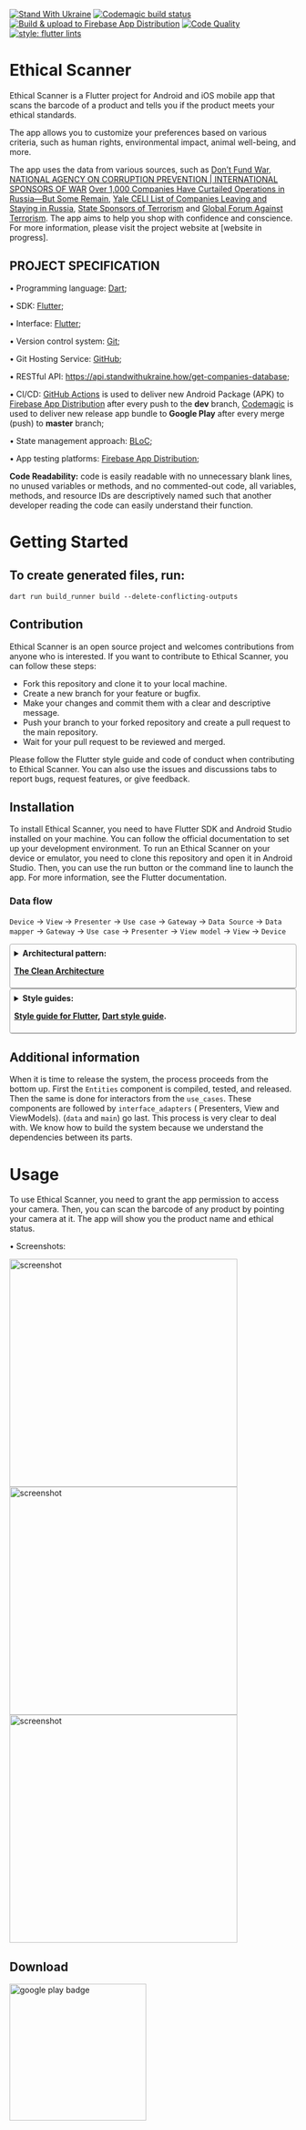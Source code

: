 [![Stand With Ukraine](https://raw.githubusercontent.com/vshymanskyy/StandWithUkraine/main/banner2-direct.svg)](https://stand-with-ukraine.pp.ua)
[![Codemagic build status](https://api.codemagic.io/apps/659998e6caf611b8969ad389/659998e6caf611b8969ad388/status_badge.svg)](https://codemagic.io/apps/659998e6caf611b8969ad389/659998e6caf611b8969ad388/latest_build)
[![Build & upload to Firebase App Distribution](https://github.com/Turskyi/ethical_scanner/actions/workflows/flutter_ci.yml/badge.svg?branch=dev&event=push)](https://github.com/Turskyi/ethical_scanner/actions/workflows/flutter_ci.yml)
[![Code Quality](https://github.com/Turskyi/ethical_scanner/actions/workflows/code-quality-tests.yml/badge.svg?branch=master&event=push)](https://github.com/Turskyi/ethical_scanner/actions/workflows/code-quality-tests.yml)
[![style: flutter lints](https://img.shields.io/badge/style-flutter__lints-blue)](https://pub.dev/packages/flutter_lints)

# Ethical Scanner

Ethical Scanner is a Flutter project for Android and iOS mobile app that scans the barcode
of a product and tells you if the product meets your ethical standards.

The app allows you to customize your preferences based on
various criteria, such as human rights, environmental impact, animal well-being, and more.

The app uses the data from various sources, such as
[Don’t Fund War](https://dontfundwar.com/directory), [NATIONAL AGENCY
ON CORRUPTION PREVENTION | INTERNATIONAL
SPONSORS OF WAR](https://sanctions.nazk.gov.ua/en/boycott/)
[Over 1,000 Companies Have Curtailed Operations in Russia—But Some Remain](https://som.yale.edu/story/2022/over-1000-companies-have-curtailed-operations-russia-some-remain),
[Yale CELI List of Companies Leaving and Staying in Russia](https://www.yalerussianbusinessretreat.com/),
[State Sponsors of Terrorism](https://www.state.gov/state-sponsors-of-terrorism/) and
[Global Forum Against Terrorism](https://www.gfatf.org/threats/countries-who-support-terrorism/).
The app aims to help you shop with confidence and conscience. For more information, please visit the
project website at [website in progress].

## PROJECT SPECIFICATION

• Programming language: [Dart](https://dart.dev/);

• SDK: [Flutter](https://flutter.dev/);

• Interface: [Flutter](https://flutter.dev/docs/development/ui);

• Version control system: [Git](https://git-scm.com);

• Git Hosting Service: [GitHub](https://github.com);

• RESTful API: https://api.standwithukraine.how/get-companies-database;

• CI/CD: [GitHub Actions](https://docs.github.com/en/actions) is used to deliver new Android
Package (APK) to [Firebase App Distribution](https://firebase.google.com/docs/app-distribution)
after every push to the **dev** branch, [Codemagic](https://codemagic.io/start/) is used to deliver
new release app bundle to **Google Play** after every merge (push) to **master** branch;

• State management approach: [BLoC](https://bloclibrary.dev);

• App testing platforms:
[Firebase App Distribution](https://appdistribution.firebase.dev/i/ad57d28bed182b15);

**Code Readability:** code is easily readable with no unnecessary blank lines, no unused variables
or methods, and no commented-out code, all variables, methods, and resource IDs are descriptively
named such that another developer reading the code can easily understand their function.

# Getting Started

## To create generated files, run:

```
dart run build_runner build --delete-conflicting-outputs
```

## Contribution

Ethical Scanner is an open source project and welcomes contributions from anyone who is interested.
If you want to contribute to Ethical Scanner, you can follow these steps:

- Fork this repository and clone it to your local machine.
- Create a new branch for your feature or bugfix.
- Make your changes and commit them with a clear and descriptive message.
- Push your branch to your forked repository and create a pull request to the main repository.
- Wait for your pull request to be reviewed and merged.

Please follow the Flutter style guide and code of conduct when contributing to Ethical Scanner. You
can also use the issues and discussions tabs to report bugs, request features, or give feedback.

## Installation

To install Ethical Scanner, you need to have Flutter SDK and Android Studio installed on your
machine. You can follow the official documentation to set up your development environment.
To run an Ethical Scanner on your device or emulator, you need to clone this repository and open it
in
Android Studio. Then, you can use the run button or the command line to launch the app. For more
information, see the Flutter documentation.

### Data flow

`Device` -> `View` -> `Presenter` -> `Use case` -> `Gateway`
-> `Data Source` -> `Data mapper` -> `Gateway` -> `Use case` -> `Presenter` -> `View model` ->
`View` -> `Device`

<details style="border: 1px solid #aaa; border-radius: 4px; padding: 0.5em 0.5em 0;">
  <summary style="font-weight: bold; margin: -0.5em -0.5em 0; padding: 0.5em; border-bottom: 1px solid #aaa;">Architectural pattern:

[The Clean Architecture](https://blog.cleancoder.com/uncle-bob/2012/08/13/the-clean-architecture.html)

  </summary>
<a href="https://blog.cleancoder.com/uncle-bob/2012/08/13/the-clean-architecture.html">
<!--suppress CheckImageSize -->
<img src="assets/images/flutter_clean_architecture.png" width="800" title="Flutter Clean Architecture" alt="Image of the Flutter Clean Architecture Pattern">
</a>
## Layers

#### Enterprise Business Rules - `entities`

An Entity is an object within our computer system that embodies a small set of critical business
rules operating on Critical Business Data.

#### Application Business Rules - `use_cases`

The `use_cases` module defines the business logic of the app.
It is a part that is independent of the development platform, in other words, it is written
purely in the
programming language and doesn't contain any elements from the platform.
In the case of `Flutter`,
`use_cases` would be written purely in `Dart` without any `Flutter` elements.
The reason for that is
that `use_cases` should only be concerned with the business logic of the app,
not with the implementation details.

#### Interface Adapters - `interface_adapters`

`interface_adapters` is the layer outside `use_cases`. `Interface Adapters` crosses the boundaries
of the layers to communicate with `Application Business Rules`, however, the **Dependency Rule** is
never violated. Using `polymorphism`, `Interface Adapters` communicates with
`Application Business Rules` using inherited classes: classes that implement or extend the
`UseCase`s presented in the `Application Business Rules` layer. Since `polymorphism` is used, the
`Gateways` passed to `Interface Adapters` still adhere to the **Dependency Rule** since as far as
`Interface Adapters` is concerned, they are abstract. The implementation is hidden behind the
`polymorphism`.

#### Frameworks and drivers – `lib`, `android`, `ios` etc

The `data` module, which is a part of the outermost `lib` component, is responsible for data
retrieval. This can be in the form of API calls to a server, a local database, or even both.
Part of the `Frameworks and drivers` layer communicates directly with the platform in other
words `android`
and `ios`. `Frameworks and drivers` is responsible for Native functionality.
`Frameworks and drivers` calls all Native APIs.

</details>

<details style="border: 1px solid #aaa; border-radius: 4px; padding: 0.5em 0.5em 0;">
  <summary style="font-weight: bold; margin: -0.5em -0.5em 0; padding: 0.5em; border-bottom: 1px solid #aaa;">Style guides:

[Style guide for Flutter](https://github.com/flutter/flutter/wiki/Style-guide-for-Flutter-repo),
[Dart style guide](https://dart.dev/effective-dart).

  </summary>

- [DO use trailing commas for all function calls and declarations unless the function call or definition, from the start of the function name up to the closing parenthesis, fits in a single line.](https://dart-lang.github.io/linter/lints/require_trailing_commas.html)

- [DON'T cast a nullable value to a non-nullable type. This hides a null check and most of the time it is not what is expected.](https://dart-lang.github.io/linter/lints/avoid_as.html)

- [PREFER using `const` for instantiating constant constructors](https://dart-lang.github.io/linter/lints/prefer_const_constructors.html)

If a constructor can be invoked as const to produce a canonicalized instance, it's preferable to do
so.

- [DO sort constructor declarations before other members](https://dart-lang.github.io/linter/lints/sort_constructors_first.html)

- ### Avoid Mental Mapping

A single-letter name is a poor choice; it’s just a placeholder that the reader must mentally map to
the actual concept. There can be no worse reason for using the name `c` than because `a` and `b`
were already taken.

- ### Method names

Methods should have verb or verb phrase names like postPayment, deletePage, or save. Accessors,
mutators, and predicates should be named for their value and prefixed with `get`…, `set`…, and `is`…

- ### Use Intention-Revealing Names

If a name requires a comment, then the name does not reveal its intent.

- ### Use Pronounceable Names

If you can’t pronounce it, you can’t discuss it without sounding like an idiot.

- ### Class Names

Classes and objects should have noun or noun phrase names and not include indistinct noise words:

```
GOOD:
Customer, WikiPage, Account, AddressParser.

BAD:
Manager, Processor, Data, Info.
```

- ### Functions should be small

Functions should hardly ever be 20 lines long.
Blocks within if statements, else statements, while statements, and so on should be **_one_** line
long.
Probably that line should be a function call.

- ### Functions should do one thing

To know that a function is doing more than “one thing” is if you can extract another function from
it with a name that is not merely a restatement of its implementation.

- ### One Level of Abstraction per Function

We want the code to read like a top-down narrative.
We want every function to be followed by those at the next level of abstraction so that we can read
the program, descending one level of abstraction at a time as we read down the list of functions.

- ### Dependent Functions

If one function calls another, they should be vertically close, and the caller should be **_above_**
the callee, if possible.

- ### Use Descriptive Names

Don’t be afraid to make a name long. A long descriptive name is better than a short enigmatic name.
A long descriptive name is better than a long descriptive comment.

- ### Function Arguments

The ideal number of arguments for a function is zero (niladic). Next comes one (monadic), followed
closely by two (dyadic). Three arguments (triadic) should be avoided where possible.

```
GOOD:
includeSetupPage()

BAD:
includeSetupPageInto(newPageContent)
```

- ### Flag Arguments

Flag arguments are ugly. Passing a boolean into a function is a truly terrible practice. It
immediately complicates the signature of the method, loudly proclaiming that this function does more
than one thing. It does one thing if the flag is true and another if the flag is false!

```
GOOD:
renderForSuite()
renderForSingleTest()

BAD:
render(bool isSuite)
```

- ### Explain Yourself in Code

Only the code can truly tell you what it does.
Comments are, at best, a necessary evil.
Rather than spend your time writing the comments that explain the mess you’ve made, spend it
cleaning that mess.
Inaccurate comments are far worse than no comments at all.

```
BAD:
// Check to see if the employee is eligible
// for full benefits
if ((employee.flags & HOURLY_FLAG) && (employee.age > 65))

GOOD:
if (employee.isEligibleForFullBenefits())

```

- ### TODO Comments

Nowadays, good IDEs provide special gestures and features to locate all the `//TODO` comments,
so it’s not likely that they will get lost.

- ### Public APIs

There is nothing quite so helpful and satisfying as a well-described public API. It would be
challenging, at best, to write programs without them.

```dart
/// dart doc comment
```

- ### Commented-Out Code

We’ve had good source code control systems for a very long time now. Those systems will remember the
code for us. We don’t have to comment it out anymore.

- ### Position Markers

In general, they are the clutter that should be eliminated—especially the noisy train of slashes at
the
end. If you overuse banners, they’ll fall into the background noise and be ignored.

```dart
// Actions //////////////////////////////////
```

- ### Don’t Return Null

When we return `null`, we are essentially creating work for ourselves and foisting problems upon our
callers.
All it takes is one missing `null` check to send an app spinning out of control.

- ### Don’t Pass Null

In most programming languages, there is no GOOD way to deal with a null that is passed by a caller
accidentally. Because this is the case, the rational approach is to forbid passing null by default.
When you do, you can code with the knowledge that a null in an argument list is an indication of a
problem, and end up with far fewer careless mistakes.

- ### Classes Should Be Small!

With functions, we measured size by counting physical lines. With classes, we use a different
measure.
We count responsibilities.
The Single Responsibility Principle (SRP) states that a class or module should have one, and only
one, reason to change.
The name of a class should describe what responsibilities it fulfills. The more ambiguous the class
name, the more likely it has too many responsibilities.
The problem is that too many of us think that we are done once the program works. We move on to the
next problem rather than going back and breaking the overstuffed classes into decoupled units with
single responsibilities.

- ### Artificial Coupling

In general, an artificial coupling is a coupling between two modules that serves no direct purpose.
It is a result of putting a variable, constant, or function in a temporarily convenient, though
inappropriate, location.
For example, general `enum`s should not be contained within more specific classes because this
forces the app to know about these more specific classes.
The same goes for general
purpose `static` functions being declared in specific classes.

- ### Prefer Polymorphism to If/Else or Switch/Case

There may be no more than one switch statement for a given type of selection. The cases in that
switch statement must create polymorphic objects that take the place of other such switch statements
in the rest of the system.

- ### Replace Magic Numbers with Named Constants

In general, it is a bad idea to have raw numbers in your code. You should hide them behind
well-named
constants. The term “Magic Number” does not apply only to numbers. It applies to any token that has
a value that is not self-describing.

- ## Encapsulate Conditionals

Boolean logic is hard enough to understand without having to see it in the context of an `if`
or `while` statement. Extract functions that explain the intent of the conditional.

```
GOOD:
if (shouldBeDeleted(timer))

BAD:
if (timer.hasExpired() && !timer.isRecurrent())
```

- ### Avoid Negative Conditionals

Negatives are just a bit harder to understand than positives. So, when possible, conditionals should
be expressed as positives.

```
GOOD:
if (buffer.shouldCompact())

BAD:
if (!buffer.shouldNotCompact())
```

- ### Encapsulate Boundary Conditions

Boundary conditions are hard to keep track of. Put the processing for them in one place.

```
BAD:
if (level + 1 < tags.length) {
  parts = Parse(body, tags, level + 1, offset + endTag);
  body = null;
}

GOOD:
int nextLevel = level + 1;
if (nextLevel < tags.length) {
  parts = Parse(body, tags, nextLevel, offset + endTag);
  body = null;
}
```

- ### Constants versus Enums

Don’t keep using the old trick of public `static` `final` `int`s. `enum`s can have methods and
fields. This makes them very powerful tools that allow much more expression and flexibility.

</details>

## Additional information

When it is time to release the system, the process proceeds from the bottom up.
First the
`Entities` component is compiled, tested, and released.
Then the same is done for interactors from
the `use_cases`.
These components are followed by `interface_adapters` (
Presenters, View and ViewModels).
(`data` and `main`) go last.
This process
is very clear to deal with.
We know how to build the system
because we understand the dependencies between its parts.

# Usage

To use Ethical Scanner, you need to grant the app permission to access your camera. Then, you can
scan the barcode of any product by pointing your camera at it. The app will show you the product
name and ethical status.

• Screenshots:

<!--suppress CheckImageSize -->
<img src="screenshots/home_android_tablet_portrait_20240106.png" width="400"  alt="screenshot">
<!--suppress CheckImageSize -->
<img src="screenshots/home_android_phone_portrait_20240106.png" width="400"  alt="screenshot">
<!--suppress CheckImageSize -->
<img src="screenshots/scan_android_phone_portrait_20240106.png" width="400"  alt="screenshot">

## Download

<a href="https://play.google.com/store/apps/details?id=com.turskyi.ethical_scanner" target="_blank">
<img src="https://play.google.com/intl/en_gb/badges/static/images/badges/en_badge_web_generic.png" width=240  alt="google play badge"/>
</a>
